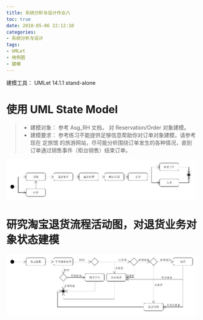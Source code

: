 ```yaml
---
title: 系统分析与设计作业八
toc: true
date: 2018-05-06 22:12:10
categories:
- 系统分析与设计
tags:
- UMLet
- 用例图
- 建模
---
```


建模工具： UMLet 14.1.1 stand-alone

<!-- more -->

# 使用 UML State Model

> - 建模对象： 参考 Asg_RH 文档， 对 Reservation/Order 对象建模。
> - 建模要求： 参考练习不能提供足够信息帮助你对订单对象建模，请参考现在 定旅馆 的旅游网站，尽可能分析围绕订单发生的各种情况，直到订单通过销售事件（柜台销售）结束订单。

![](/images/lesson8.png)

# 研究淘宝退货流程活动图，对退货业务对象状态建模

![](/images/lesson8_2.png)